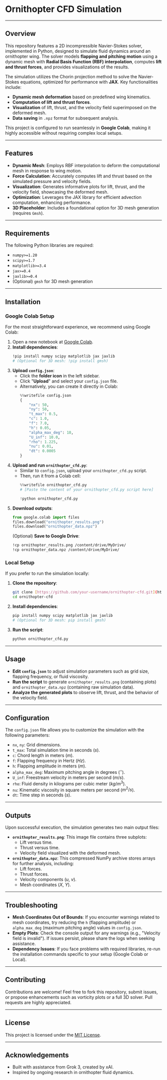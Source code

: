 # Ornithopter CFD Simulation

---

## Overview

This repository features a 2D incompressible Navier-Stokes solver, implemented in Python, designed to simulate fluid dynamics around an ornithopter wing. The solver models **flapping and pitching motion** using a dynamic mesh with **Radial Basis Function (RBF) interpolation**, computes **lift and thrust forces**, and provides visualizations of the results.

The simulation utilizes the Chorin projection method to solve the Navier-Stokes equations, optimized for performance with **JAX**. Key functionalities include:

* **Dynamic mesh deformation** based on predefined wing kinematics.
* **Computation of lift and thrust forces**.
* **Visualization** of lift, thrust, and the velocity field superimposed on the deformed mesh.
* **Data saving** in `.npz` format for subsequent analysis.

This project is configured to run seamlessly in **Google Colab**, making it highly accessible without requiring complex local setups.

---

## Features

* **Dynamic Mesh**: Employs RBF interpolation to deform the computational mesh in response to wing motion.
* **Force Calculation**: Accurately computes lift and thrust based on the simulated pressure and velocity fields.
* **Visualization**: Generates informative plots for lift, thrust, and the velocity field, showcasing the deformed mesh.
* **Optimization**: Leverages the JAX library for efficient advection computation, enhancing performance.
* **3D Placeholder**: Includes a foundational option for 3D mesh generation (requires `Gmsh`).

---

## Requirements

The following Python libraries are required:

* `numpy>=1.20`
* `scipy>=1.7`
* `matplotlib>=3.4`
* `jax>=0.4`
* `jaxlib>=0.4`
* (Optional) `gmsh` for 3D mesh generation

---

## Installation

### Google Colab Setup

For the most straightforward experience, we recommend using Google Colab:

1.  Open a new notebook at [Google Colab](https://colab.research.google.com).
2.  **Install dependencies**:
    ```bash
    !pip install numpy scipy matplotlib jax jaxlib
    # (Optional for 3D mesh: !pip install gmsh)
    ```
3.  **Upload `config.json`**:
    * Click the **folder icon** in the left sidebar.
    * Click "**Upload**" and select your `config.json` file.
    * Alternatively, you can create it directly in Colab:
        ```python
        %%writefile config.json
        {
            "nx": 50,
            "ny": 50,
            "t_max": 0.5,
            "c": 1.0,
            "f": 7.0,
            "h": 0.05,
            "alpha_max_deg": 10,
            "U_inf": 10.0,
            "rho": 1.225,
            "nu": 0.01,
            "dt": 0.0005
        }
        ```
4.  **Upload and run `ornithopter_cfd.py`**:
    * Similar to `config.json`, upload your `ornithopter_cfd.py` script.
    * Then, run it from a Colab cell:
        ```python
        %%writefile ornithopter_cfd.py
        # [Paste the content of your ornithopter_cfd.py script here]

        !python ornithopter_cfd.py
        ```
5.  **Download outputs**:
    ```python
    from google.colab import files
    files.download("ornithopter_results.png")
    files.download("ornithopter_data.npz")
    ```
    (Optional) **Save to Google Drive**:
    ```bash
    !cp ornithopter_results.png /content/drive/MyDrive/
    !cp ornithopter_data.npz /content/drive/MyDrive/
    ```

### Local Setup

If you prefer to run the simulation locally:

1.  **Clone the repository**:
    ```bash
    git clone [https://github.com/your-username/ornithopter-cfd.git](https://github.com/your-username/ornithopter-cfd.git)
    cd ornithopter-cfd
    ```
2.  **Install dependencies**:
    ```bash
    pip install numpy scipy matplotlib jax jaxlib
    # (Optional for 3D mesh: pip install gmsh)
    ```
3.  **Run the script**:
    ```bash
    python ornithopter_cfd.py
    ```

---

## Usage

* **Edit `config.json`** to adjust simulation parameters such as grid size, flapping frequency, or fluid viscosity.
* **Run the script** to generate `ornithopter_results.png` (containing plots) and `ornithopter_data.npz` (containing raw simulation data).
* **Analyze the generated plots** to observe lift, thrust, and the behavior of the velocity field.

---

## Configuration

The `config.json` file allows you to customize the simulation with the following parameters:

* `nx`, `ny`: Grid dimensions.
* `t_max`: Total simulation time in seconds ($s$).
* `c`: Chord length in meters ($m$).
* `f`: Flapping frequency in Hertz ($Hz$).
* `h`: Flapping amplitude in meters ($m$).
* `alpha_max_deg`: Maximum pitching angle in degrees ($^\circ$).
* `U_inf`: Freestream velocity in meters per second ($m/s$).
* `rho`: Fluid density in kilograms per cubic meter ($kg/m^3$).
* `nu`: Kinematic viscosity in square meters per second ($m^2/s$).
* `dt`: Time step in seconds ($s$).

---

## Outputs

Upon successful execution, the simulation generates two main output files:

* **`ornithopter_results.png`**: This image file contains three subplots:
    * Lift versus time.
    * Thrust versus time.
    * Velocity field visualized with the deformed mesh.
* **`ornithopter_data.npz`**: This compressed NumPy archive stores arrays for further analysis, including:
    * Lift forces.
    * Thrust forces.
    * Velocity components ($u$, $v$).
    * Mesh coordinates ($X$, $Y$).

---

## Troubleshooting

* **Mesh Coordinates Out of Bounds**: If you encounter warnings related to mesh coordinates, try reducing the `h` (flapping amplitude) or `alpha_max_deg` (maximum pitching angle) values in `config.json`.
* **Empty Plots**: Check the console output for any warnings (e.g., "Velocity field is invalid"). If issues persist, please share the logs when seeking assistance.
* **Dependency Issues**: If you face problems with required libraries, re-run the installation commands specific to your setup (Google Colab or Local).

---

## Contributing

Contributions are welcome! Feel free to fork this repository, submit issues, or propose enhancements such as vorticity plots or a full 3D solver. Pull requests are highly appreciated.

---

## License

This project is licensed under the [MIT License](LICENSE).

---

## Acknowledgements

* Built with assistance from Grok 3, created by xAI.
* Inspired by ongoing research in ornithopter fluid dynamics.
